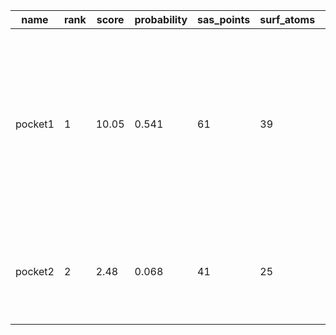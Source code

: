 | **name** | **rank** | **score** | **probability** | **sas_points** | **surf_atoms** | **center_x** | **center_y** | **center_z** | **residue_ids**                                                                     | **surf_atom_ids**                                                                                                                                                     |
|----------|----------|-----------|-----------------|----------------|----------------|--------------|--------------|--------------|-------------------------------------------------------------------------------------|-----------------------------------------------------------------------------------------------------------------------------------------------------------------------|
| pocket1  | 1        | 10.05     | 0.541           | 61             | 39             | 4.0079       | 8.2088       | -6.8607      | A_146 A_16 A_17 A_179 A_18 A_180 A_182 A_19 A_20 A_21 A_29 A_30 A_31 A_59 A_61 A_87 | 144 149 154 162 163 164 165 166 177 186 189 253 255 260 261 264 266 267 274 542 556 557 558 559 835 837 838 839 841 1439 1440 1749 1750 1752 1753 1756 1757 1774 1777 |
| pocket2  | 2        | 2.48      | 0.068           | 41             | 25             | -11.6818     | 4.2939       | -3.4868      | A_1 A_14 A_175 A_177 A_2 A_3 A_35 A_36 A_38 A_39 A_42                               | 1 4 12 15 18 19 127 128 305 306 307 308 310 313 332 334 339 340 342 343 370 372 373 1720 1736                                                                         |
